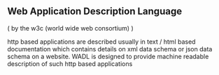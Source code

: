 
## Web Application Description Language
( by the w3c (world wide web consortium) )

http based applications are described usually in text / html based documentation which contains details on xml data schema or json data schema on a website. WADL is designed to provide machine readable description of such http based applications


